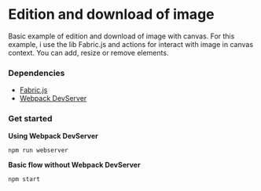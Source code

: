 # Edition and download of image #

Basic example of edition and download of image with canvas. For this example, i use the lib Fabric.js and actions for interact with image in canvas context. You can add, resize or remove elements.

### Dependencies ###

* [Fabric.js](https://www.npmjs.com/package/fabric)
* [Webpack DevServer](https://webpack.js.org/configuration/dev-server/)

### Get started ###

**Using Webpack DevServer**

``` npm run webserver ```

**Basic flow without Webpack DevServer**

``` npm start ```
